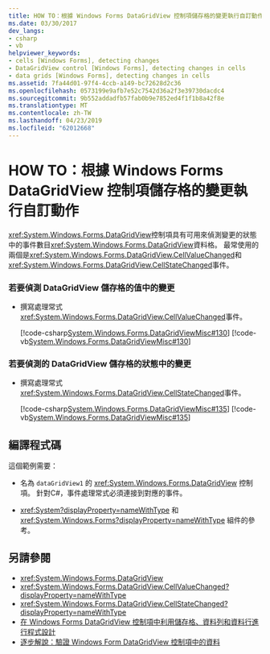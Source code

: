 ```yaml
---
title: HOW TO：根據 Windows Forms DataGridView 控制項儲存格的變更執行自訂動作
ms.date: 03/30/2017
dev_langs:
- csharp
- vb
helpviewer_keywords:
- cells [Windows Forms], detecting changes
- DataGridView control [Windows Forms], detecting changes in cells
- data grids [Windows Forms], detecting changes in cells
ms.assetid: 7fa44d01-97f4-4ccb-a149-bc72628d2c36
ms.openlocfilehash: 0573199e9afb7e52c7542d36a2f3e39730dacdc4
ms.sourcegitcommit: 9b552addadfb57fab0b9e7852ed4f1f1b8a42f8e
ms.translationtype: MT
ms.contentlocale: zh-TW
ms.lasthandoff: 04/23/2019
ms.locfileid: "62012668"
---
```

# <a name="how-to-perform-a-custom-action-based-on-changes-in-a-cell-of-a-windows-forms-datagridview-control"></a>HOW TO：根據 Windows Forms DataGridView 控制項儲存格的變更執行自訂動作
<xref:System.Windows.Forms.DataGridView>控制項具有可用來偵測變更的狀態中的事件數目<xref:System.Windows.Forms.DataGridView>資料格。 最常使用的兩個是<xref:System.Windows.Forms.DataGridView.CellValueChanged>和<xref:System.Windows.Forms.DataGridView.CellStateChanged>事件。  
  
### <a name="to-detect-changes-in-the-values-of-datagridview-cells"></a>若要偵測 DataGridView 儲存格的值中的變更  
  
-   撰寫處理常式<xref:System.Windows.Forms.DataGridView.CellValueChanged>事件。  
  
     [!code-csharp[System.Windows.Forms.DataGridViewMisc#130](~/samples/snippets/csharp/VS_Snippets_Winforms/System.Windows.Forms.DataGridViewMisc/CS/datagridviewmisc.cs#130)]
     [!code-vb[System.Windows.Forms.DataGridViewMisc#130](~/samples/snippets/visualbasic/VS_Snippets_Winforms/System.Windows.Forms.DataGridViewMisc/VB/datagridviewmisc.vb#130)]  
  
### <a name="to-detect-changes-in-the-states-of-datagridview-cells"></a>若要偵測的 DataGridView 儲存格的狀態中的變更  
  
-   撰寫處理常式<xref:System.Windows.Forms.DataGridView.CellStateChanged>事件。  
  
     [!code-csharp[System.Windows.Forms.DataGridViewMisc#135](~/samples/snippets/csharp/VS_Snippets_Winforms/System.Windows.Forms.DataGridViewMisc/CS/datagridviewmisc.cs#135)]
     [!code-vb[System.Windows.Forms.DataGridViewMisc#135](~/samples/snippets/visualbasic/VS_Snippets_Winforms/System.Windows.Forms.DataGridViewMisc/VB/datagridviewmisc.vb#135)]  
  
## <a name="compiling-the-code"></a>編譯程式碼  
 這個範例需要：  
  
-   名為 `dataGridView1` 的 <xref:System.Windows.Forms.DataGridView> 控制項。 針對C#，事件處理常式必須連接到對應的事件。  
  
-   <xref:System?displayProperty=nameWithType> 和 <xref:System.Windows.Forms?displayProperty=nameWithType> 組件的參考。  
  
## <a name="see-also"></a>另請參閱

- <xref:System.Windows.Forms.DataGridView>
- <xref:System.Windows.Forms.DataGridView.CellValueChanged?displayProperty=nameWithType>
- <xref:System.Windows.Forms.DataGridView.CellStateChanged?displayProperty=nameWithType>
- [在 Windows Forms DataGridView 控制項中利用儲存格、資料列和資料行進行程式設計](programming-with-cells-rows-and-columns-in-the-datagrid.md)
- [逐步解說：驗證 Windows Form DataGridView 控制項中的資料](walkthrough-validating-data-in-the-windows-forms-datagridview-control.md)
